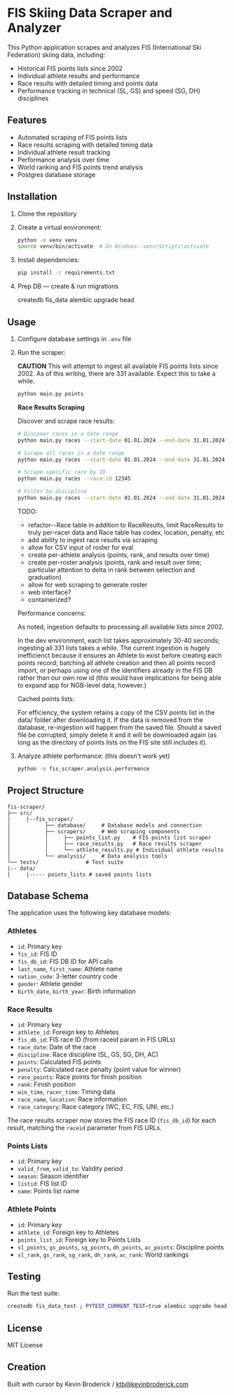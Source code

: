 # FIS Skiing Data Scraper and Analyzer

This Python application scrapes and analyzes FIS (International Ski Federation) skiing data, including:
- Historical FIS points lists since 2002
- Individual athlete results and performance
- Race results with detailed timing and points data
- Performance tracking in technical (SL, GS) and speed (SG, DH) disciplines

## Features

- Automated scraping of FIS points lists
- Race results scraping with detailed timing data
- Individual athlete result tracking
- Performance analysis over time
- World ranking and FIS points trend analysis
- Postgres database storage

## Installation

1. Clone the repository
2. Create a virtual environment:
   ```bash
   python -m venv venv
   source venv/bin/activate  # On Windows: venv\Scripts\activate
   ```
3. Install dependencies:
   ```bash
   pip install -r requirements.txt
   ```
4. Prep DB — create & run migrations

   createdb fis_data
   alembic upgrade head

## Usage

1. Configure database settings in `.env` file
2. Run the scraper:

   **CAUTION**
   This will attempt to ingest all available FIS points lists since 2002. As of this writing, there
   are 331 available. Expect this to take a while.
   ```bash
   python main.py points
   ```

   **Race Results Scraping**
   
   Discover and scrape race results:
   ```bash
   # Discover races in a date range
   python main.py races --start-date 01.01.2024 --end-date 31.01.2024 --discover-only
   
   # Scrape all races in a date range
   python main.py races --start-date 01.01.2024 --end-date 31.01.2024
   
   # Scrape specific race by ID
   python main.py races --race-id 12345
   
   # Filter by discipline
   python main.py races --start-date 01.01.2024 --end-date 31.01.2024 --discipline SL
   ```

   TODO:
      - refactor--Race table in addition to RaceResults, limit RaceResults
         to truly per-racer data and Race table has codex, location,
         penalty, etc
      - add ability to ingest race results via scraping
      - allow for CSV input of roster for eval
      - create per-athlete analysis (points, rank, and results over time)
      - create per-roster analysis (points, rank and result over time; particular   attention to delta in rank between selection and graduation)
      - allow for web scraping to generate roster
      - web interface?
      - containerized?

   Performance concerns:

      As noted, ingestion defaults to processing all available lists since 2002.
      
      In the dev environment, each list takes approximately 30-40 seconds; ingesting all 331 lists takes a while. The current ingestion is hugely inefficienct because it ensures an Athlete to exist before creating each points record; batching all athlete creation and then all points record import, or perhaps using one of the identifiers already in the FIS DB rather than our own row id (this would have implications for being able to expand app for NGB-level data, however.)

   Cached points lists:

      For efficiency, the system retains a copy of the CSV points list in the data/ folder after downloading it. If the data is removed from the database, re-ingestion will happen from the saved file. Should a saved file be corrupted, simply delete it and it will be downloaded again (as long as the directory of points lists on the FIS site still includes it).

3. Analyze athlete performance: (this doesn't work yet)
   ```bash
   python -m fis_scraper.analysis.performance
   ```

## Project Structure

```
fis-scraper/
├── src/
|     |--fis_scraper/
│           ├── database/     # Database models and connection
│           ├── scrapers/     # Web scraping components
│           │     ├── points_list.py    # FIS points list scraper
│           │     ├── race_results.py   # Race results scraper
│           │     └── athlete_results.py # Individual athlete results
│           └── analysis/     # Data analysis tools
└── tests/               # Test suite
|-- data/
|     |----- points_lists # saved points lists
```

## Database Schema

The application uses the following key database models:

### Athletes
- `id`: Primary key
- `fis_id`: FIS ID
- `fis_db_id`: FIS DB ID for API calls
- `last_name`, `first_name`: Athlete name
- `nation_code`: 3-letter country code
- `gender`: Athlete gender
- `birth_date`, `birth_year`: Birth information

### Race Results
- `id`: Primary key
- `athlete_id`: Foreign key to Athletes
- `fis_db_id`: FIS race ID (from raceid param in FIS URLs)
- `race_date`: Date of the race
- `discipline`: Race discipline (SL, GS, SG, DH, AC)
- `points`: Calculated FIS points
- `penalty`: Calculated race penalty (point value for winner)
- `race_points`: Race points for finish position
- `rank`: Finish position
- `win_time`, `racer_time`: Timing data
- `race_name`, `location`: Race information
- `race_category`: Race category (WC, EC, FIS, UNI, etc.)

The race results scraper now stores the FIS race ID (`fis_db_id`) for each result, matching the `raceid` parameter from FIS URLs.

### Points Lists
- `id`: Primary key
- `valid_from`, `valid_to`: Validity period
- `season`: Season identifier
- `listid`: FIS list ID
- `name`: Points list name

### Athlete Points
- `id`: Primary key
- `athlete_id`: Foreign key to Athletes
- `points_list_id`: Foreign key to Points Lists
- `sl_points`, `gs_points`, `sg_points`, `dh_points`, `ac_points`: Discipline points
- `sl_rank`, `gs_rank`, `sg_rank`, `dh_rank`, `ac_rank`: World rankings

## Testing

Run the test suite:
```bash
createdb fis_data_test ; PYTEST_CURRENT_TEST=true alembic upgrade head ; pytest tests/
```

## License

MIT License 

## Creation

Built with cursor by Kevin Broderick / ktb@kevinbroderick.com